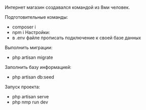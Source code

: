 Интернет магазин создавался командой из 8ми человек. 

Подготовительные команды:
- composer i 
 - npm i 
Настройки:
- в .env файле прописать подключение к своей базе данных

Выполнить миграции: 
- php artisan migrate 

Заполнить базу информацией: 
- php artisan db:seed 

Запуск проекта: 
- php artisan serve 
- php nmp run dev

